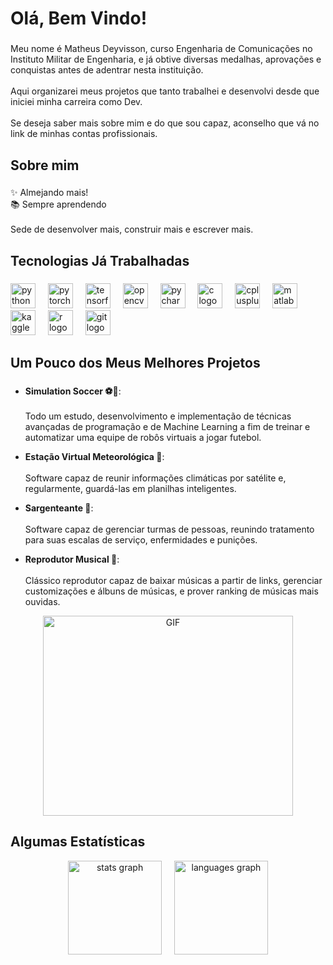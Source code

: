 ###

<h1 align="left">Olá, Bem Vindo!</h1>

###

<p align="left">Meu nome é Matheus Deyvisson, curso Engenharia de Comunicações no Instituto Militar de Engenharia, e já obtive diversas medalhas, aprovações e conquistas antes de adentrar nesta instituição.<br><br>Aqui organizarei meus projetos que tanto trabalhei e desenvolvi desde que iniciei minha carreira como Dev.<br><br>Se deseja saber mais sobre mim e do que sou capaz, aconselho que vá no link de minhas contas profissionais.</p>

###

<h2 align="left">Sobre mim</h2>

###

<p align="left">✨ Almejando mais!<br>📚 Sempre aprendendo<br><br>Sede de desenvolver mais, construir mais e escrever mais.</p>

###

<h2 align="left">Tecnologias Já Trabalhadas</h2>

###

<div align="left">
  <img src="https://cdn.jsdelivr.net/gh/devicons/devicon/icons/python/python-original.svg" height="40" alt="python logo"  />
  <img width="12" />
  <img src="https://cdn.jsdelivr.net/gh/devicons/devicon/icons/pytorch/pytorch-original.svg" height="40" alt="pytorch logo"  />
  <img width="12" />
  <img src="https://cdn.jsdelivr.net/gh/devicons/devicon/icons/tensorflow/tensorflow-original.svg" height="40" alt="tensorflow logo"  />
  <img width="12" />
  <img src="https://cdn.jsdelivr.net/gh/devicons/devicon/icons/opencv/opencv-original.svg" height="40" alt="opencv logo"  />
  <img width="12" />
  <img src="https://cdn.jsdelivr.net/gh/devicons/devicon/icons/pycharm/pycharm-original.svg" height="40" alt="pycharm logo"  />
  <img width="12" />
  <img src="https://cdn.jsdelivr.net/gh/devicons/devicon/icons/c/c-original.svg" height="40" alt="c logo"  />
  <img width="12" />
  <img src="https://cdn.jsdelivr.net/gh/devicons/devicon/icons/cplusplus/cplusplus-original.svg" height="40" alt="cplusplus logo"  />
  <img width="12" />
  <img src="https://cdn.jsdelivr.net/gh/devicons/devicon/icons/matlab/matlab-original.svg" height="40" alt="matlab logo"  />
  <img width="12" />
  <img src="https://cdn.jsdelivr.net/gh/devicons/devicon/icons/kaggle/kaggle-original.svg" height="40" alt="kaggle logo"  />
  <img width="12" />
  <img src="https://cdn.jsdelivr.net/gh/devicons/devicon/icons/r/r-original.svg" height="40" alt="r logo"  />
  <img width="12" />
  <img src="https://cdn.jsdelivr.net/gh/devicons/devicon/icons/git/git-original.svg" height="40" alt="git logo"  />
  <img width="12" />
</div>

###

<h2 align="left">Um Pouco dos Meus Melhores Projetos</h2>

###

* **Simulation Soccer ⚽🤖**: <br><br>Todo um estudo, desenvolvimento e implementação de técnicas avançadas de programação e de Machine Learning a fim de treinar e automatizar uma equipe de robôs virtuais a jogar futebol.

* **Estação Virtual Meteorológica :satellite:**: <br><br>Software capaz de reunir informações climáticas por satélite e, regularmente, guardá-las em planilhas inteligentes.

* **Sargenteante :office:**: <br><br>Software capaz de gerenciar turmas de pessoas, reunindo tratamento para suas escalas de serviço, enfermidades e punições.

* **Reprodutor Musical :musical_note:**: <br><br>Clássico reprodutor capaz de baixar músicas a partir de links, gerenciar customizações e álbuns de músicas, e prover ranking de músicas mais ouvidas.

<div align="center">
     <img align="center" alt="GIF" src="https://github.com/user-attachments/assets/324aa508-b79d-4d4c-a583-cdd413e284be" width="400" height="320" />
</div>

<h2 align="left">Algumas Estatísticas</h2>

<div align="center">
  <img src="https://github-readme-stats.vercel.app/api?username=mathdeyvi04&hide_title=false&hide_rank=false&show_icons=true&include_all_commits=true&count_private=true&disable_animations=false&theme=dracula&locale=en&hide_border=false&order=1" height="150" alt="stats graph"  />
  <img width="12" />
  <img src="https://github-readme-stats.vercel.app/api/top-langs?username=mathdeyvi04&locale=en&hide_title=false&layout=compact&card_width=320&langs_count=5&theme=dracula&hide_border=false&order=2" height="150" alt="languages graph"  />
</div>

